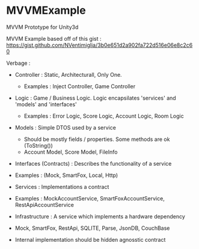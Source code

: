 # MVVMExample
MVVM Prototype for Unity3d

MVVM Example based off of this gist : https://gist.github.com/NVentimiglia/3b0e651d2a902fa722d516e06e8c2c60

Verbage :

- Controller : Static, Architecturall, Only One.
  - Examples : Inject Controller, Game Controller

- Logic : Game / Business Logic. Logic encapsilates 'services' and 'models' and 'interfaces'
  - Examples : Error Logic, Score Logic, Account Logic, Room Logic
  
- Models : Simple DTOS used by a service
  - Should be mostly fields / properties. Some methods are ok (ToString())
  - Account Model, Score Model, FileInfo
  
- Interfaces (Contracts) : Describes the functionality of a service
 - Examples : (Mock, SmartFox, Local, Http)
  
- Services : Implementations a contract
 - Examples : MockAccountService, SmartFoxAccountService, RestApiAccountService
 
- Infrastructure : A service which implements a hardware dependency
 - Mock, SmartFox, RestApi, SQLITE, Parse, JsonDB, CouchBase
 - Internal implementation should be  hidden agnosstic contract
